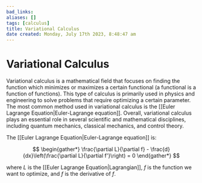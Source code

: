 ```yaml
---
bad_links: 
aliases: []
tags: [calculus]
title: Variational Calculus
date created: Monday, July 17th 2023, 8:48:47 am
---
```

# Variational Calculus

Variational calculus is a mathematical field that focuses on finding the function which minimizes or maximizes a certain functional (a functional is a function of functions). This type of calculus is primarily used in physics and engineering to solve problems that require optimizing a certain parameter. The most common method used in variational calculus is the [[Euler Lagrange Equation|Euler-Lagrange equation]]. Overall, variational calculus plays an essential role in several scientific and mathematical disciplines, including quantum mechanics, classical mechanics, and control theory.

The [[Euler Lagrange Equation|Euler-Lagrange equation]] is:

$$
\begin{gather*} 
\frac{\partial L}{\partial f} - \frac{d}{dx}\left(\frac{\partial L}{\partial f'}\right) = 0
\end{gather*}
$$

where $L$ is the [[Euler Lagrange Equation|Lagrangian]], $f$ is the function we want to optimize, and $f$ is the derivative of $f$.

